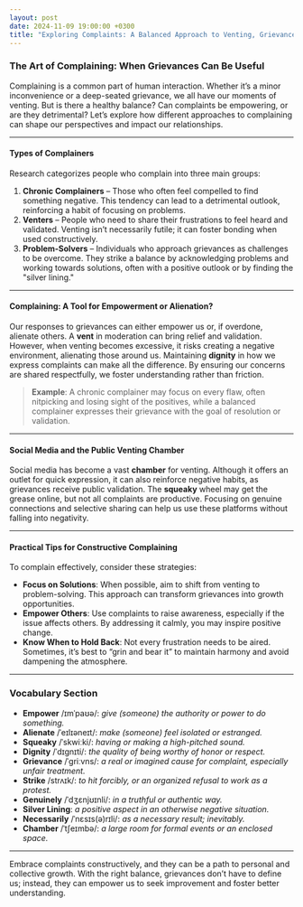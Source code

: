 ```yaml
---
layout: post
date: 2024-11-09 19:00:00 +0300
title: "Exploring Complaints: A Balanced Approach to Venting, Grievances, and Growth"
---
```


### The Art of Complaining: When Grievances Can Be Useful

Complaining is a common part of human interaction. Whether it’s a minor inconvenience or a deep-seated grievance, we all have our moments of venting. But is there a healthy balance? Can complaints be empowering, or are they detrimental? Let’s explore how different approaches to complaining can shape our perspectives and impact our relationships.

---

#### Types of Complainers

Research categorizes people who complain into three main groups:

1. **Chronic Complainers** – Those who often feel compelled to find something negative. This tendency can lead to a detrimental outlook, reinforcing a habit of focusing on problems.
2. **Venters** – People who need to share their frustrations to feel heard and validated. Venting isn’t necessarily futile; it can foster bonding when used constructively.
3. **Problem-Solvers** – Individuals who approach grievances as challenges to be overcome. They strike a balance by acknowledging problems and working towards solutions, often with a positive outlook or by finding the "silver lining."

---

#### Complaining: A Tool for Empowerment or Alienation?

Our responses to grievances can either empower us or, if overdone, alienate others. A **vent** in moderation can bring relief and validation. However, when venting becomes excessive, it risks creating a negative environment, alienating those around us. Maintaining **dignity** in how we express complaints can make all the difference. By ensuring our concerns are shared respectfully, we foster understanding rather than friction.

> **Example**: A chronic complainer may focus on every flaw, often nitpicking and losing sight of the positives, while a balanced complainer expresses their grievance with the goal of resolution or validation.

---

#### Social Media and the Public Venting Chamber

Social media has become a vast **chamber** for venting. Although it offers an outlet for quick expression, it can also reinforce negative habits, as grievances receive public validation. The **squeaky** wheel may get the grease online, but not all complaints are productive. Focusing on genuine connections and selective sharing can help us use these platforms without falling into negativity.

---

#### Practical Tips for Constructive Complaining

To complain effectively, consider these strategies:

- **Focus on Solutions**: When possible, aim to shift from venting to problem-solving. This approach can transform grievances into growth opportunities.
- **Empower Others**: Use complaints to raise awareness, especially if the issue affects others. By addressing it calmly, you may inspire positive change.
- **Know When to Hold Back**: Not every frustration needs to be aired. Sometimes, it’s best to “grin and bear it” to maintain harmony and avoid dampening the atmosphere.

---

### Vocabulary Section

- **Empower** /ɪmˈpaʊə/: *give (someone) the authority or power to do something.*  
- **Alienate** /ˈeɪlɪəneɪt/: *make (someone) feel isolated or estranged.*  
- **Squeaky** /ˈskwiːki/: *having or making a high-pitched sound.*  
- **Dignity** /ˈdɪɡnɪti/: *the quality of being worthy of honor or respect.*  
- **Grievance** /ˈɡriːvns/: *a real or imagined cause for complaint, especially unfair treatment.*  
- **Strike** /strʌɪk/: *to hit forcibly, or an organized refusal to work as a protest.*  
- **Genuinely** /ˈdʒɛnjʊɪnli/: *in a truthful or authentic way.*  
- **Silver Lining**: *a positive aspect in an otherwise negative situation.*  
- **Necessarily** /ˈnɛsɪs(ə)rɪli/: *as a necessary result; inevitably.*  
- **Chamber** /ˈtʃeɪmbə/: *a large room for formal events or an enclosed space.*

---

Embrace complaints constructively, and they can be a path to personal and collective growth. With the right balance, grievances don’t have to define us; instead, they can empower us to seek improvement and foster better understanding.